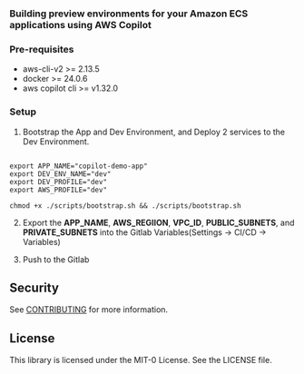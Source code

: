 ### Building preview environments for your Amazon ECS applications using AWS Copilot

### Pre-requisites
- aws-cli-v2 >= 2.13.5
- docker >= 24.0.6
- aws copilot cli >= v1.32.0

### Setup

1. Bootstrap the App and Dev Environment, and Deploy 2 services to the Dev Environment. 

```

export APP_NAME="copilot-demo-app"
export DEV_ENV_NAME="dev"
export DEV_PROFILE="dev"
export AWS_PROFILE="dev"

chmod +x ./scripts/bootstrap.sh && ./scripts/bootstrap.sh
```

2. Export the **APP_NAME**, **AWS_REGIION**, **VPC_ID**, **PUBLIC_SUBNETS**, and **PRIVATE_SUBNETS** into the Gitlab Variables(Settings -> CI/CD -> Variables)

3. Push to the Gitlab

## Security

See [CONTRIBUTING](CONTRIBUTING.md#security-issue-notifications) for more information.

## License

This library is licensed under the MIT-0 License. See the LICENSE file.


